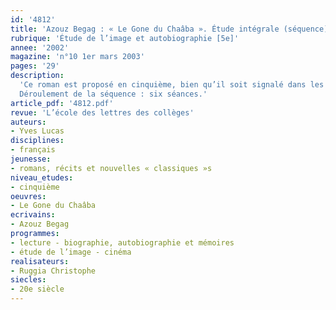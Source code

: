 ```yaml
---
id: '4812'
title: 'Azouz Begag : « Le Gone du Chaâba ». Étude intégrale (séquence)'
rubrique: 'Étude de l’image et autobiographie [5e]'
annee: '2002'
magazine: 'n°10 1er mars 2003'
pages: '29'
description: 
  'Ce roman est proposé en cinquième, bien qu’il soit signalé dans les documents d’accompagnement pour la classe de troisième. Le choix de l’étudier en cinquième tient au fait que le film qu’en a tiré le réalisateur Christophe Ruggia a été retenu pour les jeunes élèves du collège dans le cadre de l’opération Collège au cinéma et, qu’en 2002-2003, il est de nouveau au programme des classes de sixième et de cinquième. Il paraît donc intéressant de coupler deux analyses, celle du film et celle du livre. À chacun de choisir dans quel ordre : on peut aller du film au livre ou faire l’inverse, ou encore combiner les deux en visionnant le film en deux ou trois sections. Pour ce faire, cet article donne en annexe un découpage minuté du film en ses différentes séquences, ce qui facilitera les repérages.
  Déroulement de la séquence : six séances.'
article_pdf: '4812.pdf'
revue: 'L’école des lettres des collèges'
auteurs:
- Yves Lucas
disciplines:
- français
jeunesse:
- romans, récits et nouvelles « classiques »s
niveau_etudes:
- cinquième
oeuvres:
- Le Gone du Chaâba
ecrivains:
- Azouz Begag
programmes:
- lecture - biographie, autobiographie et mémoires
- étude de l’image - cinéma
realisateurs:
- Ruggia Christophe
siecles:
- 20e siècle
---
```

